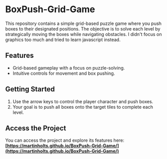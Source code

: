 # BoxPush-Grid-Game

This repository contains a simple grid-based puzzle game where you push boxes to their designated positions. The objective is to solve each level by strategically moving the boxes while navigating obstacles. I didn't focus on graphics too much and tried to learn javascript instead.

## Features

- Grid-based gameplay with a focus on puzzle-solving.
- Intuitive controls for movement and box pushing.

## Getting Started

1. Use the arrow keys to control the player character and push boxes.
2. Your goal is to push all boxes onto the target tiles to complete each level.

## Access the Project

You can access the project and explore its features here: **[https://martinholts.github.io/BoxPush-Grid-Game/](https://martinholts.github.io/BoxPush-Grid-Game/)**
